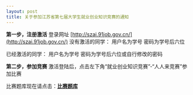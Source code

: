 ```yaml
---
layout: post
title: 关于参加江苏省第七届大学生就业创业知识竞赛的通知
---
```


**第一步，注册激活**
登录网址 [http://szai.91job.gov.cn/](http://szai.91job.gov.cn/)
没有激活的同学：
用户名为学号
密码为学号后六位

<!--more-->

已经激活的同学：
用户名为学号
密码为学号后六位或自行修改的密码

**第二步，参加竞赛**
激活登陆后，点击左下角“就业创业知识竞赛”-“人人来竞赛”参加比赛

比赛题库现在请点击：[**比赛题库**](http://7xqrll.com1.z0.glb.clouddn.com/%E6%B1%9F%E8%8B%8F%E7%9C%81%E7%AC%AC%E4%B8%83%E5%B1%8A%E5%A4%A7%E5%AD%A6%E7%94%9F%E5%B0%B1%E4%B8%9A%E5%88%9B%E4%B8%9A%E7%9F%A5%E8%AF%86%E7%AB%9E%E8%B5%9B%E5%AD%A6%E4%B9%A0%E6%89%8B%E5%86%8C.docx)
